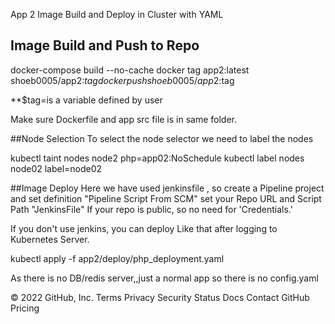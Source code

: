 App 2 Image Build and Deploy in Cluster with YAML
## Image Build and Push to Repo
docker-compose build --no-cache
docker tag app2:latest shoeb0005/app2:$tag
docker push shoeb0005/app2:$tag

**$tag=is a variable defined by user


Make sure Dockerfile and app src file is in same folder.

##Node Selection To select the node selector we need to label the nodes

kubectl taint nodes node2 php=app02:NoSchedule
kubectl label nodes node02 label=node02

##Image Deploy Here we have used jenkinsfile , so create a Pipeline project and set definition "Pipeline Script From SCM" set your Repo URL and Script Path "JenkinsFile" If your repo is public, so no need for 'Credentials.'

If you don't use jenkins, you can deploy Like that after logging to Kubernetes Server.

kubectl apply -f app2/deploy/php_deployment.yaml

As there is no DB/redis server,,just a normal app so there is no config.yaml

© 2022 GitHub, Inc.
Terms
Privacy
Security
Status
Docs
Contact GitHub
Pricing